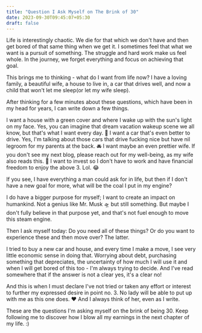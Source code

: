 ```yaml
---
title: "Question I Ask Myself on The Brink of 30"
date: 2023-09-30T09:45:07+05:30
draft: false
---
```


Life is interestingly chaotic. We die for that which we don't have and then get bored of that same thing when we get it. I sometimes feel that what we want is a pursuit of something. The struggle and hard work make us feel whole. In the journey, we forget everything and focus on achieving that goal. 

This brings me to thinking - what do I want from life now? I have a loving family, a beautiful wife, a house to live in, a car that drives well, and now a child that won't let me sleep(or let my wife sleep).

After thinking for a few minutes about these questions, which have been in my head for years, I can write down a few things.

I want a house with a green cover and where I wake up with the sun's light on my face. Yes, you can imagine that dream vacation wakeup scene we all know, but that's what I want every day. 🏡
I want a car that's even better to drive. Yes, I'm talking about those cars that drive fucking nice but have nil legroom for my parents at the back. 🚘
I want maybe an even prettier wife. If you don't see my next blog, please reach out for my well-being, as my wife also reads this. 🤞
I want to invest so I don't have to work and have financial freedom to enjoy the above 3. Lol. 😂

If you see, I have everything a man could ask for in life, but then if I don't have a new goal for more, what will be the coal I put in my engine?

I do have a bigger purpose for myself; I want to create an impact on humankind. Not a genius like Mr. Musk 🛸 but still something. But maybe I don't fully believe in that purpose yet, and that's not fuel enough to move this steam engine.

Then I ask myself today: Do you need all of these things? Or do you want to experience these and then move over? The latter. 

I tried to buy a new car and house, and every time I make a move, I see very little economic sense in doing that. Worrying about debt, purchasing something that depreciates, the uncertainty of how much I will use it and when I will get bored of this too - I'm always trying to decide. And I've read somewhere that if the answer is not a clear yes, it's a clear no!

And this is when I must declare I've not tried or taken any effort or interest to further my expressed desire in point no. 3. No lady will be able to put up with me as this one does. ❤️ And I always think of her, even as I write.

These are the questions I'm asking myself on the brink of being 30. Keep following me to discover how I blow all my earnings in the next chapter of my life. :)